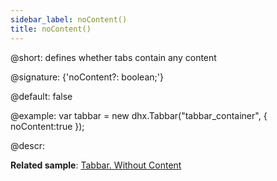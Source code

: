 ```yaml
---
sidebar_label: noContent()
title: noContent()
---  
```


@short: defines whether tabs contain any content

@signature: {'noContent?: boolean;'}

@default: false

@example:
var tabbar = new dhx.Tabbar("tabbar_container", {
    noContent:true
});

@descr:

**Related sample**: [Tabbar. Without Content](https://snippet.dhtmlx.com/7jzrifql)

[comment]: # (@related: tabbar/configuring_tabbar.md#tabs-without-content tabbar/init.md#define-tabbar-structure)
